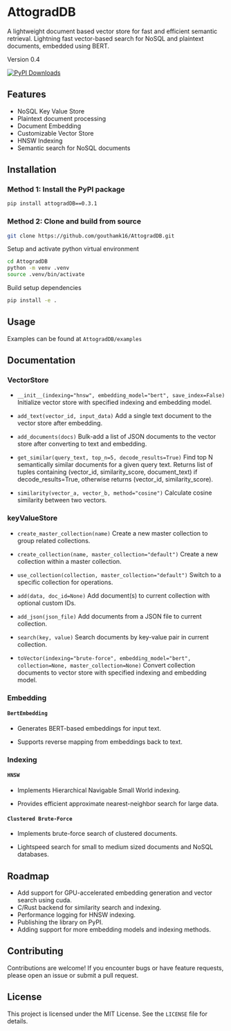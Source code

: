 # AttogradDB

A lightweight document based vector store for fast and efficient semantic retrieval. Lightning fast vector-based search for NoSQL and plaintext documents, embedded using BERT. 

Version 0.4

[![PyPI Downloads](https://static.pepy.tech/badge/attograddb)](https://pepy.tech/projects/attograddb)

## Features

- NoSQL Key Value Store
- Plaintext document processing
- Document Embedding
- Customizable Vector Store
- HNSW Indexing
- Semantic search for NoSQL documents


## Installation

### Method 1: Install the PyPI package

```bash
pip install attogradDB==0.3.1
```

### Method 2: Clone and build from source

```bash
git clone https://github.com/gouthamk16/AttogradDB.git
```
Setup and activate python virtual environment

```bash
cd AttogradDB
python -m venv .venv
source .venv/bin/activate
```
Build setup dependencies
```bash
pip install -e .
```

## Usage

Examples can be found at `AttogradDB/examples`

## Documentation

### VectorStore

-   `__init__(indexing="hnsw", embedding_model="bert", save_index=False)` Initialize vector store with specified indexing and embedding model.

-   `add_text(vector_id, input_data)` Add a single text document to the vector store after embedding.

-   `add_documents(docs)` Bulk-add a list of JSON documents to the vector store after converting to text and embedding.

-   `get_similar(query_text, top_n=5, decode_results=True)` Find top N semantically similar documents for a given query text. Returns list of tuples containing (vector_id, similarity_score, document_text) if decode_results=True, otherwise returns (vector_id, similarity_score).

-   `similarity(vector_a, vector_b, method="cosine")` Calculate cosine similarity between two vectors.

### keyValueStore

-   `create_master_collection(name)` Create a new master collection to group related collections.

-   `create_collection(name, master_collection="default")` Create a new collection within a master collection.

-   `use_collection(collection, master_collection="default")` Switch to a specific collection for operations.

-   `add(data, doc_id=None)` Add document(s) to current collection with optional custom IDs.

-   `add_json(json_file)` Add documents from a JSON file to current collection.

-   `search(key, value)` Search documents by key-value pair in current collection.

-   `toVector(indexing="brute-force", embedding_model="bert", collection=None, master_collection=None)` Convert collection documents to vector store with specified indexing and embedding model.

### Embedding

#### `BertEmbedding`

-   Generates BERT-based embeddings for input text.

-   Supports reverse mapping from embeddings back to text.

### Indexing

#### `HNSW`

-   Implements Hierarchical Navigable Small World indexing.

-   Provides efficient approximate nearest-neighbor search for large data.

#### `Clustered Brute-Force`

-   Implements brute-force search of clustered documents.

-   Lightspeed search for small to medium sized documents and NoSQL databases.

## Roadmap

- Add support for GPU-accelerated embedding generation and vector search using cuda.
- C/Rust backend for similarity search and indexing.
- Performance logging for HNSW indexing. 
- Publishing the library on PyPI.
- Adding support for more embedding models and indexing methods.

## Contributing

Contributions are welcome! If you encounter bugs or have feature requests, please open an issue or submit a pull request.

## License

This project is licensed under the MIT License. See the `LICENSE` file for details.